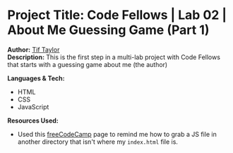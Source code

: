 # Project Title: Code Fellows | Lab 02 | About Me Guessing Game (Part 1)  
**Author:** [Tif Taylor](https://github.com/tiftaylor)  
**Description:** This is the first step in a multi-lab project with Code Fellows that starts with a guessing game about me (the author)  

**Languages & Tech:**  
- HTML
- CSS
- JavaScript

**Resources Used:**  
- Used this [freeCodeCamp](https://www.freecodecamp.org/news/link-javascript-to-html-with-the-src/) page to remind me how to grab a JS file in another directory that isn't where my `index.html` file is.
